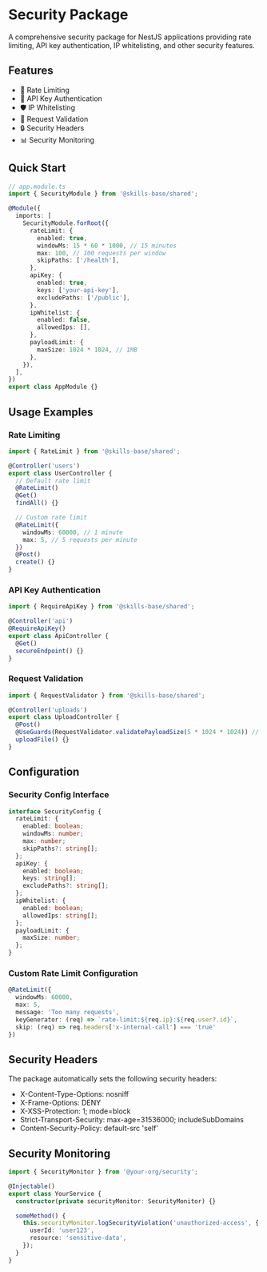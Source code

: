 # Security Package

A comprehensive security package for NestJS applications providing rate limiting, API key authentication, IP whitelisting, and other security features.

## Features

- 🚦 Rate Limiting
- 🔑 API Key Authentication
- 🛡️ IP Whitelisting
- 📝 Request Validation
- 🔒 Security Headers
- 📊 Security Monitoring

## Quick Start

```typescript
// app.module.ts
import { SecurityModule } from '@skills-base/shared';

@Module({
  imports: [
    SecurityModule.forRoot({
      rateLimit: {
        enabled: true,
        windowMs: 15 * 60 * 1000, // 15 minutes
        max: 100, // 100 requests per window
        skipPaths: ['/health'],
      },
      apiKey: {
        enabled: true,
        keys: ['your-api-key'],
        excludePaths: ['/public'],
      },
      ipWhitelist: {
        enabled: false,
        allowedIps: [],
      },
      payloadLimit: {
        maxSize: 1024 * 1024, // 1MB
      },
    }),
  ],
})
export class AppModule {}
```

## Usage Examples

### Rate Limiting

```typescript
import { RateLimit } from '@skills-base/shared';

@Controller('users')
export class UserController {
  // Default rate limit
  @RateLimit()
  @Get()
  findAll() {}

  // Custom rate limit
  @RateLimit({
    windowMs: 60000, // 1 minute
    max: 5, // 5 requests per minute
  })
  @Post()
  create() {}
}
```

### API Key Authentication

```typescript
import { RequireApiKey } from '@skills-base/shared';

@Controller('api')
@RequireApiKey()
export class ApiController {
  @Get()
  secureEndpoint() {}
}
```

### Request Validation

```typescript
import { RequestValidator } from '@skills-base/shared';

@Controller('uploads')
export class UploadController {
  @Post()
  @UseGuards(RequestValidator.validatePayloadSize(5 * 1024 * 1024)) // 5MB limit
  uploadFile() {}
}
```

## Configuration

### Security Config Interface

```typescript
interface SecurityConfig {
  rateLimit: {
    enabled: boolean;
    windowMs: number;
    max: number;
    skipPaths?: string[];
  };
  apiKey: {
    enabled: boolean;
    keys: string[];
    excludePaths?: string[];
  };
  ipWhitelist: {
    enabled: boolean;
    allowedIps: string[];
  };
  payloadLimit: {
    maxSize: number;
  };
}
```

### Custom Rate Limit Configuration

```typescript
@RateLimit({
  windowMs: 60000,
  max: 5,
  message: 'Too many requests',
  keyGenerator: (req) => `rate-limit:${req.ip}:${req.user?.id}`,
  skip: (req) => req.headers['x-internal-call'] === 'true'
})
```

## Security Headers

The package automatically sets the following security headers:

- X-Content-Type-Options: nosniff
- X-Frame-Options: DENY
- X-XSS-Protection: 1; mode=block
- Strict-Transport-Security: max-age=31536000; includeSubDomains
- Content-Security-Policy: default-src 'self'

## Security Monitoring

```typescript
import { SecurityMonitor } from '@your-org/security';

@Injectable()
export class YourService {
  constructor(private securityMonitor: SecurityMonitor) {}

  someMethod() {
    this.securityMonitor.logSecurityViolation('unauthorized-access', {
      userId: 'user123',
      resource: 'sensitive-data',
    });
  }
}
```
